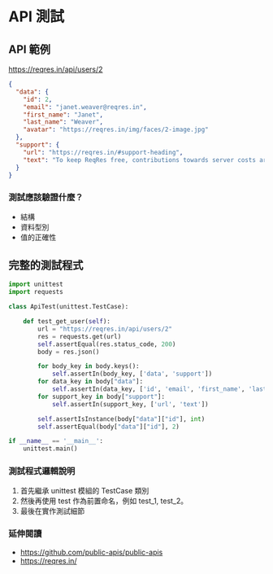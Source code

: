# API 測試

## API 範例

<https://reqres.in/api/users/2>

```json
{
  "data": {
    "id": 2,
    "email": "janet.weaver@reqres.in",
    "first_name": "Janet",
    "last_name": "Weaver",
    "avatar": "https://reqres.in/img/faces/2-image.jpg"
  },
  "support": {
    "url": "https://reqres.in/#support-heading",
    "text": "To keep ReqRes free, contributions towards server costs are appreciated!"
  }
}
```

### 測試應該驗證什麼？

- 結構
- 資料型別
- 值的正確性

## 完整的測試程式

```py
import unittest
import requests

class ApiTest(unittest.TestCase):

    def test_get_user(self):
        url = "https://reqres.in/api/users/2"
        res = requests.get(url)
        self.assertEqual(res.status_code, 200)
        body = res.json()

        for body_key in body.keys():
            self.assertIn(body_key, ['data', 'support'])
        for data_key in body["data"]:
            self.assertIn(data_key, ['id', 'email', 'first_name', 'last_name', 'avatar'])
        for support_key in body["support"]:
            self.assertIn(support_key, ['url', 'text'])

        self.assertIsInstance(body["data"]["id"], int)
        self.assertEqual(body["data"]["id"], 2)

if __name__ == '__main__':
    unittest.main()
```

### 測試程式邏輯說明

1. 首先繼承 unittest 模組的 TestCase 類別
1. 然後再使用 test 作為前置命名，例如 test_1, test_2。
1. 最後在實作測試細節

### 延伸閱讀

- <https://github.com/public-apis/public-apis>
- <https://reqres.in/>
